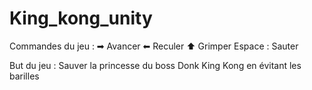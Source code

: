 # King_kong_unity

Commandes du jeu : 
➡ Avancer
⬅ Reculer
⬆ Grimper
Espace : Sauter

But du jeu : Sauver la princesse du boss Donk King Kong en évitant les barilles
